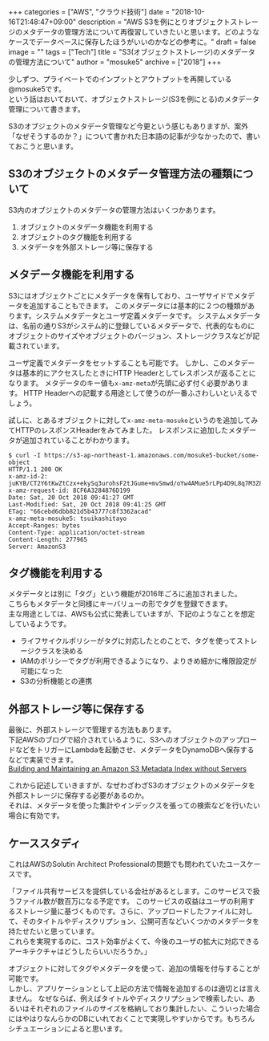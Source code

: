 +++
categories = ["AWS", "クラウド技術"]
date = "2018-10-16T21:48:47+09:00"
description = "AWS S3を例にとりオブジェクトストレージのメタデータの管理方法について再復習していきたいと思います。どのようなケースでデータベースに保存したほうがいいのかなどの参考に。"
draft = false
image = ""
tags = ["Tech"]
title = "S3(オブジェクトストレージ)のメタデータの管理方法について"
author = "mosuke5"
archive = ["2018"]
+++

少しずつ、プライベートでのインプットとアウトプットを再開している@mosuke5です。  
という話はおいておいて、オブジェクトストレージ(S3を例にとる)のメタデータ管理について書きます。

S3のオブジェクトのメタデータ管理など今更という感じもありますが、案外「なぜそうするのか？」について書かれた日本語の記事が少なかったので、書いておこうと思います。

<!--more-->

## S3のオブジェクトのメタデータ管理方法の種類について
S3内のオブジェクトのメタデータの管理方法はいくつかあります。

1. オブジェクトのメタデータ機能を利用する
1. オブジェクトのタグ機能を利用する
1. メタデータを外部ストレージ等に保存する

## メタデータ機能を利用する
S3にはオブジェクトごとにメタデータを保有しており、ユーザサイドでメタデータを追加することもできます。
このメタデータには基本的に２つの種類があります。システムメタデータとユーザ定義メタデータです。
システムメタデータは、名前の通りS3がシステム的に登録しているメタデータで、代表的なものにオブジェクトのサイズやオブジェクトのバージョン、ストレージクラスなどが記載されています。

ユーザ定義でメタデータをセットすることも可能です。
しかし、このメタデータは基本的にアクセスしたときにHTTP Headerとしてレスポンスが返ることになります。
メタデータのキー値も`x-amz-meta`が先頭に必ず付く必要があります。
HTTP Headerへの記載する用途として使うのが一番ふさわしいといえるでしょう。

試しに、とあるオブジェクトに対して`x-amz-meta-mosuke`というのを追加してみてHTTPのレスポンスHeaderをみてみました。
レスポンスに追加したメタデータが追加されていることがわかります。

```text
$ curl -I https://s3-ap-northeast-1.amazonaws.com/mosuke5-bucket/some-object
HTTP/1.1 200 OK
x-amz-id-2: juKYB/CT2Y6tKwZtCzx+ekySq3urohsF2tJGume+mvSmwd/oYw4AMue5rLPp4D9L8q7M3Z8x/T0=
x-amz-request-id: 8CF6A3284876D199
Date: Sat, 20 Oct 2018 09:41:27 GMT
Last-Modified: Sat, 20 Oct 2018 09:41:25 GMT
ETag: "66cebd6dbb821d5b43777c8f3362acad"
x-amz-meta-mosuke5: tsuikashitayo
Accept-Ranges: bytes
Content-Type: application/octet-stream
Content-Length: 277965
Server: AmazonS3
```

## タグ機能を利用する
メタデータとは別に「タグ」という機能が2016年ごろに追加されました。  
こちらもメタデータと同様にキーバリューの形でタグを登録できます。  
主な用途としては、AWSも公式に発表していますが、下記のようなことを想定しているようです。

- ライフサイクルポリシーがタグに対応したとのことで、タグを使ってストレージクラスを決める
- IAMのポリシーでタグが利用できるようになり、よりきめ細かに権限設定が可能になった
- S3の分析機能との連携

## 外部ストレージ等に保存する
最後に、外部ストレージで管理する方法もあります。  
下記AWSのブログで紹介されているように、S3へのオブジェクトのアップロードなどをトリガーにLambdaを起動させ、メタデータをDynamoDBへ保存するなどで実装できます。  
<a href="https://aws.amazon.com/jp/blogs/big-data/building-and-maintaining-an-amazon-s3-metadata-index-without-servers/" target="_blank">Building and Maintaining an Amazon S3 Metadata Index without Servers</a>

これから記述していきますが、なぜわざわざS3のオブジェクトのメタデータを外部ストレージに保存する必要があるのか。  
それは、メタデータを使った集計やインデックスを張っての検索などを行いたい場合に有効です。

## ケーススタディ
これはAWSのSolutin Architect Professionalの問題でも問われていたユースケースです。

「ファイル共有サービスを提供している会社があるとします。このサービスで扱うファイル数が数百万になる予定です。
このサービスの収益はユーザの利用するストレージ量に基づくものです。さらに、アップロードしたファイルに対して、そのタイトルやディスクリプション、公開可否などいくつかのメタデータを持たせたいと思っています。  
これらを実現するのに、コスト効率がよくて、今後のユーザの拡大に対応できるアーキテクチャはどうしたらいいだろうか。」

オブジェクトに対してタグやメタデータを使って、追加の情報を付与することが可能です。  
しかし、アプリケーションとして上記の方法で情報を追加するのは適切とは言えません。
なぜならば、例えばタイトルやディスクリプションで検索したい、あるいはそれぞれのファイルのサイズを格納しており集計したい、こういった場合にはやはりなんらかのDBにいれておくことで実現しやすいからです。もちろんシチュエーションによると思います。